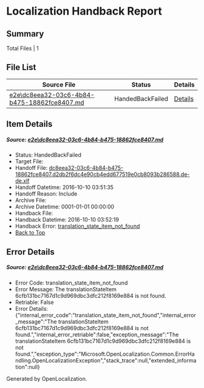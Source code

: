 # <a name='report-top'></a> Localization Handback Report

## Summary
 Total Files | 1

## File List
 Source File | Status | Details 
 ----------- | ------ | ------- 
 [e2e\dc8eea32-03c6-4b84-b475-18862fce8407.md](https://github.com/OpenLocalizationTestOrg/ol-test0/blob/8e37e0e7f9e5f0b4a7b14eac480f69ff55fd74aa/e2e/dc8eea32-03c6-4b84-b475-18862fce8407.md) | HandedBackFailed | [Details](#6cfb131bc7167d1c9d969dbc3dfc212f8169e8841)

## Item Details
##### <a name='6cfb131bc7167d1c9d969dbc3dfc212f8169e8841'></a> Source: [e2e\dc8eea32-03c6-4b84-b475-18862fce8407.md](https://github.com/OpenLocalizationTestOrg/ol-test0/blob/8e37e0e7f9e5f0b4a7b14eac480f69ff55fd74aa/e2e/dc8eea32-03c6-4b84-b475-18862fce8407.md)
* Status: HandedBackFailed
* Target File: 
* Handoff File: [dc8eea32-03c6-4b84-b475-18862fce8407.d2db2f6dc4e90cb4edd677519e0cb8093b286588.de-de.xlf](https://github.com/OpenLocalizationTestOrg/ol-test0-handoff/blob/ebc38ee2fe7ad824f557d0d4e9f5c541860924f5/ol-handoff/OpenLocalizationTestOrg/ol-test0-dede/qimu/ht/dc8eea32-03c6-4b84-b475-18862fce8407.d2db2f6dc4e90cb4edd677519e0cb8093b286588.de-de.xlf)
* Handoff Datetime: 2016-10-10 03:51:35
* Handoff Reason: Include
* Archive File: 
* Archive Datetime: 0001-01-01 00:00:00
* Handback File: 
* Handback Datetime: 2016-10-10 03:52:19
* Handback Error: [translation_state_item_not_found](#6cfb131bc7167d1c9d969dbc3dfc212f8169e8841translation_state_item_not_found)
* [Back to Top](#report-top)


## Error Details
##### <a name='6cfb131bc7167d1c9d969dbc3dfc212f8169e8841translation_state_item_not_found'></a> Source: [e2e\dc8eea32-03c6-4b84-b475-18862fce8407.md](#6cfb131bc7167d1c9d969dbc3dfc212f8169e8841)
* Error Code: translation_state_item_not_found
* Error Message: The translationStateItem 6cfb131bc7167d1c9d969dbc3dfc212f8169e884 is not found.
* Retriable: False
* Error Details: {"internal_error_code":"translation_state_item_not_found","internal_error_message":"The translationStateItem 6cfb131bc7167d1c9d969dbc3dfc212f8169e884 is not found.","internal_error_retriable":false,"exception_message":"The translationStateItem 6cfb131bc7167d1c9d969dbc3dfc212f8169e884 is not found.","exception_type":"Microsoft.OpenLocalization.Common.ErrorHandling.OpenLocalizationException","stack_trace":null,"extended_information":null}


Generated by OpenLocalization.
